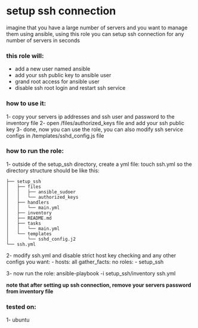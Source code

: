# setup ssh connection
imagine that you have a large number of servers and you want to manage them using ansible, using this role
you can setup ssh connection for any number of servers in seconds


### this role will:
+ add a new user named ansible
+ add your ssh public key to ansible user
+ grand root access for ansible user
+ disable ssh root login and restart ssh service


### how to use it:
1- copy your servers ip addresses and ssh user and password to the inventory file
2- open /files/authorized_keys file and add your ssh public key 
3- done, now you can use the role, you can also modify ssh service configs in /templates/sshd_config.js file



### how to run the role:
1- outside of the setup_ssh directory, create a yml file:
    touch ssh.yml
so the directory structure should be like this:
    
    ├── setup_ssh
    │   ├── files
    │   │   ├── ansible_sudoer
    │   │   └── authorized_keys
    │   ├── handlers
    │   │   └── main.yml
    │   ├── inventory
    │   ├── README.md
    │   ├── tasks
    │   │   └── main.yml
    │   └── templates
    │       └── sshd_config.j2
    └── ssh.yml
    
2- modify ssh.yml and disable strict host key checking and any other configs you want:
    - hosts: all
      gather_facts: no
      roles:
        - setup_ssh

3- now run the role:
    ansible-playbook -i setup_ssh/inventory ssh.yml

**note that after setting up ssh connection, remove your servers password from inventory file**

### tested on:
1- ubuntu

